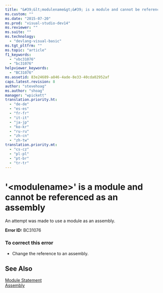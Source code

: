 ```yaml
---
title: "&#39;&lt;modulename&gt;&#39; is a module and cannot be referenced as an assembly | Microsoft Docs"
ms.custom: ""
ms.date: "2015-07-20"
ms.prod: "visual-studio-dev14"
ms.reviewer: ""
ms.suite: ""
ms.technology: 
  - "devlang-visual-basic"
ms.tgt_pltfrm: ""
ms.topic: "article"
f1_keywords: 
  - "vbc31076"
  - "bc31076"
helpviewer_keywords: 
  - "BC31076"
ms.assetid: 83e24689-a846-4ade-8e33-40cda02952af
caps.latest.revision: 8
author: "stevehoag"
ms.author: "shoag"
manager: "wpickett"
translation.priority.ht: 
  - "de-de"
  - "es-es"
  - "fr-fr"
  - "it-it"
  - "ja-jp"
  - "ko-kr"
  - "ru-ru"
  - "zh-cn"
  - "zh-tw"
translation.priority.mt: 
  - "cs-cz"
  - "pl-pl"
  - "pt-br"
  - "tr-tr"
---
```

# &#39;&lt;modulename&gt;&#39; is a module and cannot be referenced as an assembly
An attempt was made to use a module as an assembly.  
  
 **Error ID:** BC31076  
  
### To correct this error  
  
-   Change the reference to an assembly.  
  
## See Also  
 [Module Statement](/dotnet/visual-basic/language-reference/statements/module-statement)   
 [Assembly](/dotnet/visual-basic/language-reference/modifiers/assembly)